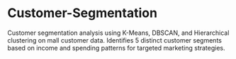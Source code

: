 # Customer-Segmentation
Customer segmentation analysis using K-Means, DBSCAN, and Hierarchical clustering on mall customer data. Identifies 5 distinct customer segments based on income and spending patterns for targeted marketing strategies.
